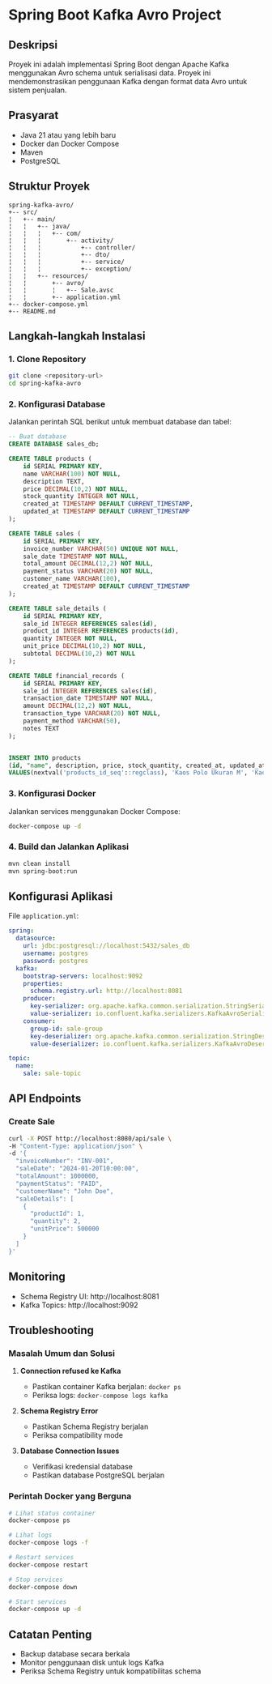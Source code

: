 # Spring Boot Kafka Avro Project

## Deskripsi
Proyek ini adalah implementasi Spring Boot dengan Apache Kafka menggunakan Avro schema untuk serialisasi data. Proyek ini mendemonstrasikan penggunaan Kafka dengan format data Avro untuk sistem penjualan.

## Prasyarat
- Java 21 atau yang lebih baru
- Docker dan Docker Compose
- Maven
- PostgreSQL

## Struktur Proyek
```plaintext
spring-kafka-avro/
+-- src/
¦   +-- main/
¦   ¦   +-- java/
¦   ¦   ¦   +-- com/
¦   ¦   ¦       +-- activity/
¦   ¦   ¦           +-- controller/
¦   ¦   ¦           +-- dto/
¦   ¦   ¦           +-- service/
¦   ¦   ¦           +-- exception/
¦   ¦   +-- resources/
¦   ¦       +-- avro/
¦   ¦       ¦   +-- Sale.avsc
¦   ¦       +-- application.yml
+-- docker-compose.yml
+-- README.md
```

## Langkah-langkah Instalasi

### 1. Clone Repository
```bash
git clone <repository-url>
cd spring-kafka-avro
```

### 2. Konfigurasi Database
Jalankan perintah SQL berikut untuk membuat database dan tabel:

```sql
-- Buat database
CREATE DATABASE sales_db;

CREATE TABLE products (
    id SERIAL PRIMARY KEY,
    name VARCHAR(100) NOT NULL,
    description TEXT,
    price DECIMAL(10,2) NOT NULL,
    stock_quantity INTEGER NOT NULL,
    created_at TIMESTAMP DEFAULT CURRENT_TIMESTAMP,
    updated_at TIMESTAMP DEFAULT CURRENT_TIMESTAMP
);

CREATE TABLE sales (
    id SERIAL PRIMARY KEY,
    invoice_number VARCHAR(50) UNIQUE NOT NULL,
    sale_date TIMESTAMP NOT NULL,
    total_amount DECIMAL(12,2) NOT NULL,
    payment_status VARCHAR(20) NOT NULL,
    customer_name VARCHAR(100),
    created_at TIMESTAMP DEFAULT CURRENT_TIMESTAMP
);

CREATE TABLE sale_details (
    id SERIAL PRIMARY KEY,
    sale_id INTEGER REFERENCES sales(id),
    product_id INTEGER REFERENCES products(id),
    quantity INTEGER NOT NULL,
    unit_price DECIMAL(10,2) NOT NULL,
    subtotal DECIMAL(10,2) NOT NULL
);

CREATE TABLE financial_records (
    id SERIAL PRIMARY KEY,
    sale_id INTEGER REFERENCES sales(id),
    transaction_date TIMESTAMP NOT NULL,
    amount DECIMAL(12,2) NOT NULL,
    transaction_type VARCHAR(20) NOT NULL,
    payment_method VARCHAR(50),
    notes TEXT
);


INSERT INTO products
(id, "name", description, price, stock_quantity, created_at, updated_at)
VALUES(nextval('products_id_seq'::regclass), 'Kaos Polo Ukuran M', 'Kaos Polo Ukuran M', 90000, 100, CURRENT_TIMESTAMP, CURRENT_TIMESTAMP);

```

### 3. Konfigurasi Docker
Jalankan services menggunakan Docker Compose:

```bash
docker-compose up -d
```

### 4. Build dan Jalankan Aplikasi
```bash
mvn clean install
mvn spring-boot:run
```

## Konfigurasi Aplikasi
File `application.yml`:

```yaml
spring:
  datasource:
    url: jdbc:postgresql://localhost:5432/sales_db
    username: postgres
    password: postgres
  kafka:
    bootstrap-servers: localhost:9092
    properties:
      schema.registry.url: http://localhost:8081
    producer:
      key-serializer: org.apache.kafka.common.serialization.StringSerializer
      value-serializer: io.confluent.kafka.serializers.KafkaAvroSerializer
    consumer:
      group-id: sale-group
      key-deserializer: org.apache.kafka.common.serialization.StringDeserializer
      value-deserializer: io.confluent.kafka.serializers.KafkaAvroDeserializer

topic:
  name:
    sale: sale-topic
```

## API Endpoints

### Create Sale
```bash
curl -X POST http://localhost:8080/api/sale \
-H "Content-Type: application/json" \
-d '{
  "invoiceNumber": "INV-001",
  "saleDate": "2024-01-20T10:00:00",
  "totalAmount": 1000000,
  "paymentStatus": "PAID",
  "customerName": "John Doe",
  "saleDetails": [
    {
      "productId": 1,
      "quantity": 2,
      "unitPrice": 500000
    }
  ]
}'
```


## Monitoring
- Schema Registry UI: http://localhost:8081
- Kafka Topics: http://localhost:9092

## Troubleshooting

### Masalah Umum dan Solusi
1. **Connection refused ke Kafka**
   - Pastikan container Kafka berjalan: `docker ps`
   - Periksa logs: `docker-compose logs kafka`

2. **Schema Registry Error**
   - Pastikan Schema Registry berjalan
   - Periksa compatibility mode

3. **Database Connection Issues**
   - Verifikasi kredensial database
   - Pastikan database PostgreSQL berjalan

### Perintah Docker yang Berguna
```bash
# Lihat status container
docker-compose ps

# Lihat logs
docker-compose logs -f

# Restart services
docker-compose restart

# Stop services
docker-compose down

# Start services
docker-compose up -d
```

## Catatan Penting
- Backup database secara berkala
- Monitor penggunaan disk untuk logs Kafka
- Periksa Schema Registry untuk kompatibilitas schema        
